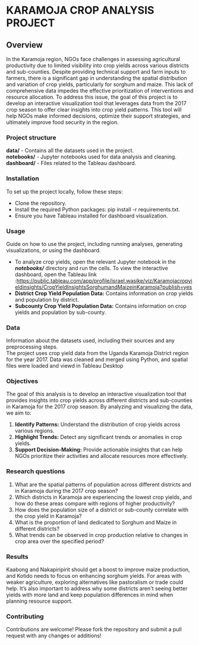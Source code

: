 # KARAMOJA CROP ANALYSIS PROJECT
## Overview
In the Karamoja region, NGOs face challenges in assessing agricultural productivity due to limited visibility into crop yields across various districts and sub-counties. Despite providing technical support and farm inputs to farmers, there is a significant gap in understanding the spatial distribution and variation of crop yields, particularly for sorghum and maize. This lack of comprehensive data impedes the effective prioritization of interventions and resource allocation. To address this issue, the goal of this project is to develop an interactive visualization tool that leverages data from the 2017 crop season to offer clear insights into crop yield patterns. This tool will help NGOs make informed decisions, optimize their support strategies, and ultimately improve food security in the region.
### Project structure
**data/** - Contains all the datasets used in the project. <br>
**notebooks/** - Jupyter notebooks used for data analysis and cleaning. <br>
**dashboard/** - Files related to the Tableau dashboard.
### Installation
To set up the project locally, follow these steps: <br>
* Clone the repository. <br>
* Install the required Python packages: pip install -r requirements.txt. <br>
* Ensure you have Tableau installed for dashboard visualization. <br>
### Usage
Guide on how to use the project, including running analyses, generating visualizations, or using the dashboard.<br>
* To analyze crop yields, open the relevant Jupyter notebook in the ***notebooks/*** directory and run the cells. To view the interactive dashboard, open the Tableau link :https://public.tableau.com/app/profile/israel.wasike/viz/Karamojacropyieldinsights/CropYieldInsightsSorghumandMaizeinKaramoja?publish=yes
* **District Crop Yield Population Data:** Contains information on crop yields and population by district.
* **Subcounty Crop Yield Population Data:** Contains information on crop yields and population by sub-county. 
### Data
Information about the datasets used, including their sources and any preprocessing steps.<br>
The project uses crop yield data from the Uganda Karamoja District region for the year 2017. Data was cleaned and merged using Python, and spatial files were loaded and viewd in Tableau Desktop
### Objectives
The goal of this analysis is to develop an interactive visualization tool that provides insights into crop yields across different districts and sub-counties in Karamoja for the 2017 crop season. By analyzing and visualizing the data, we aim to:<br>
1. **Identify Patterns:** Understand the distribution of crop yields across various regions.<br>
2. **Highlight Trends:** Detect any significant trends or anomalies in crop yields.<br>
3. **Support Decision-Making:** Provide actionable insights that can help NGOs prioritize their activities and allocate resources more effectively.<br>
### Research questions
1. What are the spatial patterns of population across different districts and in Karamoja during the 2017 crop season?<br>
2. Which districts in Karamoja are experiencing the lowest crop yields, and how do these areas compare with regions of higher productivity?<br>
3. How does the population size of a district or sub-county correlate with the crop yield in Karamoja?<br>
4. What is the proportion of land dedicated to Sorghum and Maize in different districts?<br>
5. What trends can be observed in crop production relative to changes in crop area over the specified period?<br>
### Results
Kaabong and Nakapiripirit should get a boost to improve maize production, and Kotido needs to focus on enhancing sorghum yields. For areas with weaker agriculture, exploring alternatives like pastoralism or trade could help. It’s also important to address why some districts aren't seeing better yields with more land and keep population differences in mind when planning resource support.
### Contributing
Contributions are welcome! Please fork the repository and submit a pull request with any changes or additions! 
